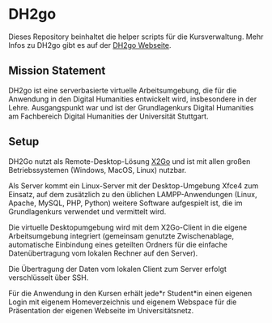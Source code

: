 # DH2go

Dieses Repository beinhaltet die helper scripts für die Kursverwaltung. Mehr Infos zu DH2go gibt es auf der [DH2go Webseite](https://dh2go.ilw.uni-stuttgart.de).
 
## Mission Statement

DH2go ist eine serverbasierte virtuelle Arbeitsumgebung, die für die Anwendung in den Digital Humanities entwickelt wird, insbesondere in der Lehre. Ausgangspunkt war und ist der Grundlagenkurs Digital Humanities am Fachbereich Digital Humanities der Universität Stuttgart.

## Setup

DH2Go nutzt als Remote-Desktop-Lösung [X2Go](http://www.x2go.org) und ist mit allen großen Betriebssystemen (Windows, MacOS, Linux) nutzbar. 

Als Server kommt ein Linux-Server mit der Desktop-Umgebung Xfce4 zum Einsatz, auf dem zusätzlich zu den üblichen LAMPP-Anwendungen (Linux, Apache, MySQL, PHP, Python) weitere Software aufgespielt ist, die im Grundlagenkurs verwendet und vermittelt wird.

Die virtuelle Desktopumgebung wird mit dem X2Go-Client in die eigene Arbeitsumgebung integriert (gemeinsam genutzte Zwischenablage, automatische Einbindung eines geteilten Ordners für die einfache Datenübertragung vom lokalen Rechner auf den Server). 

Die Übertragung der Daten vom lokalen Client zum Server erfolgt verschlüsselt über SSH.

Für die Anwendung in den Kursen erhält jede\*r Student\*in einen eigenen Login mit eigenem Homeverzeichnis und eigenem Webspace für die Präsentation der eigenen Webseite im Universitätsnetz.

